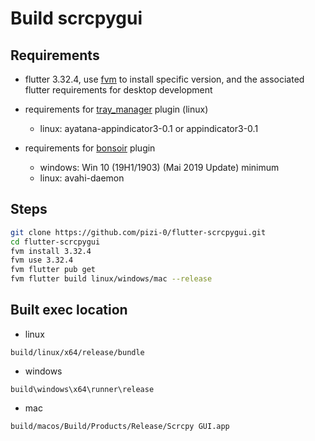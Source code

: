# Build scrcpygui

## Requirements
- flutter 3.32.4, use [fvm](https://fvm.app/documentation/getting-started/installation) to install specific version, and the associated flutter requirements for desktop development
- requirements for [tray_manager](https://pub.dev/packages/tray_manager#quick-start) plugin (linux)
    - linux: 
    ayatana-appindicator3-0.1 or appindicator3-0.1

- requirements for [bonsoir](https://bonsoir.skyost.eu/docs#installation) plugin
    - windows: Win 10 (19H1/1903) (Mai 2019 Update) minimum
    - linux: avahi-daemon

## Steps

```bash
git clone https://github.com/pizi-0/flutter-scrcpygui.git
cd flutter-scrcpygui
fvm install 3.32.4
fvm use 3.32.4
fvm flutter pub get
fvm flutter build linux/windows/mac --release
```

## Built exec location
- linux
```
build/linux/x64/release/bundle
```
- windows
```
build\windows\x64\runner\release
```
- mac
```
build/macos/Build/Products/Release/Scrcpy GUI.app
```